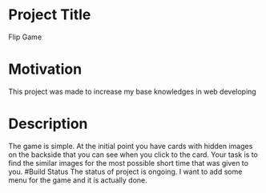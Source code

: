 # Project Title
Flip Game
# Motivation
This project was made to increase my base knowledges in web developing
# Description
The game is simple. At the initial point you have cards with hidden images on the backside that you can see when you click to the card. Your task is to find the similar images for the most possible short time that was given to you.
#Build Status 
The status of project is ongoing. I want to add some menu for the game and it is actually done.
